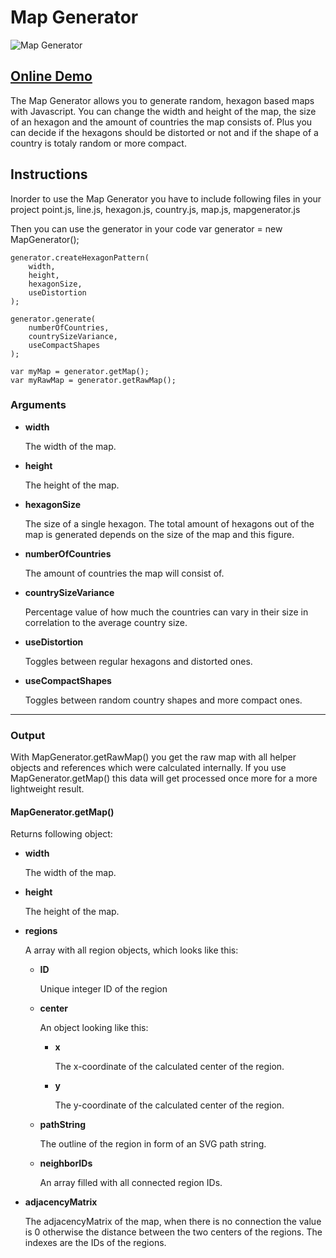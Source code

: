 Map Generator
====
![Map Generator](http://stravid.com/projects/mapgenerator/github-header.gif)

## [Online Demo](http://stravid.com/projects/mapgenerator/)
The Map Generator allows you to generate random, hexagon based maps with Javascript. You can change the width and height of the map, the size of an hexagon and the amount of countries the map consists of. Plus you can decide if the hexagons should be distorted or not and if the shape of a country is totaly random or more compact.

## Instructions
Inorder to use the Map Generator you have to include following files in your project
    point.js,
    line.js,
    hexagon.js,
    country.js,
    map.js,
    mapgenerator.js

Then you can use the generator in your code
    var generator = new MapGenerator();
            
    generator.createHexagonPattern(
        width, 
        height, 
        hexagonSize, 
        useDistortion
    );
                
    generator.generate(
        numberOfCountries, 
        countrySizeVariance, 
        useCompactShapes
    );
            
    var myMap = generator.getMap();
    var myRawMap = generator.getRawMap();
    
### Arguments
* **width**

    The width of the map.

* **height**

    The height of the map.

* **hexagonSize**

    The size of a single hexagon. The total amount of hexagons out of the map is generated depends on the size of the map and this figure.

* **numberOfCountries**

    The amount of countries the map will consist of.

* **countrySizeVariance**

    Percentage value of how much the countries can vary in their size in correlation to the average country size.

* **useDistortion**

    Toggles between regular hexagons and distorted ones.

* **useCompactShapes**

    Toggles between random country shapes and more compact ones.

---
### Output
With MapGenerator.getRawMap() you get the raw map with all helper objects and references which were calculated internally. If you use MapGenerator.getMap() this data will get processed once more for a more lightweight result.

#### MapGenerator.getMap()
Returns following object:

* **width**

    The width of the map.

* **height**

    The height of the map.

* **regions**

    A array with all region objects, which looks like this:
    * **ID**
    
        Unique integer ID of the region
    * **center**
    
        An object looking like this: 
        * **x**
        
            The x-coordinate of the calculated center of the region.
        * **y**
        
            The y-coordinate of the calculated center of the region.
    * **pathString**
    
        The outline of the region in form of an SVG path string.
        
    * **neighborIDs**
    
        An array filled with all connected region IDs.
    
* **adjacencyMatrix**
    
    The adjacencyMatrix of the map, when there is no connection the value is 0 otherwise the distance between the two centers of the regions. The indexes are the IDs of the regions.
